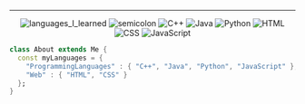 <hr></hr>

<div align="center">

![languages_I_learned](https://img.shields.io/badge/-💻%20Languages%20I%20learned-orange)
![semicolon](https://img.shields.io/badge/-%3A-orange)
![C++](https://img.shields.io/badge/C%2B%2B-00599C?style=flat&logo=c%2B%2B&logoColor=white)
![Java](https://img.shields.io/badge/Java-ED8B00?style=flat&logo=java&logoColor=white)
![Python](https://img.shields.io/badge/Python-3776AB?style=flat&logo=python&logoColor=white)
![HTML](https://img.shields.io/badge/HTML5-E34F26?style=flat&logo=html5&logoColor=white) 
![CSS](https://img.shields.io/badge/CSS3-1572B6?style=flat&logo=css3&logoColor=white) 
![JavaScript](https://img.shields.io/badge/JavaScript-F7DF1E?style=flat&logo=javascript&logoColor=black)

</div>

```dart
class About extends Me { 
  const myLanguages = {  
    "ProgrammingLanguages" : { "C++", "Java", "Python", "JavaScript" },
    "Web" : { "HTML", "CSS" }
  };
}
